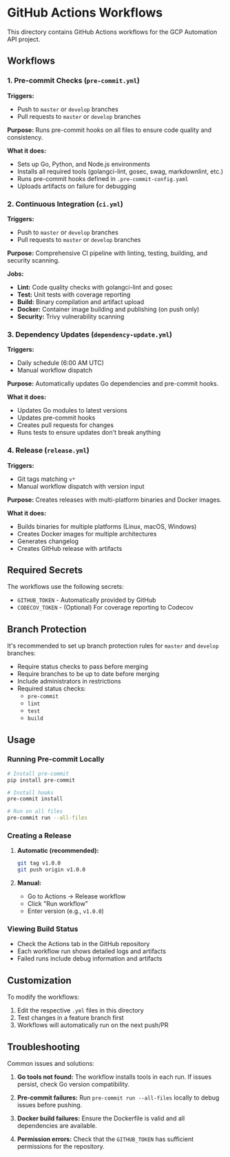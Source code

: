 # GitHub Actions Workflows

This directory contains GitHub Actions workflows for the GCP Automation API project.

## Workflows

### 1. Pre-commit Checks (`pre-commit.yml`)

**Triggers:**

- Push to `master` or `develop` branches
- Pull requests to `master` or `develop` branches

**Purpose:** Runs pre-commit hooks on all files to ensure code quality and consistency.

**What it does:**

- Sets up Go, Python, and Node.js environments
- Installs all required tools (golangci-lint, gosec, swag, markdownlint, etc.)
- Runs pre-commit hooks defined in `.pre-commit-config.yaml`
- Uploads artifacts on failure for debugging

### 2. Continuous Integration (`ci.yml`)

**Triggers:**

- Push to `master` or `develop` branches
- Pull requests to `master` or `develop` branches

**Purpose:** Comprehensive CI pipeline with linting, testing, building, and security scanning.

**Jobs:**

- **Lint:** Code quality checks with golangci-lint and gosec
- **Test:** Unit tests with coverage reporting
- **Build:** Binary compilation and artifact upload
- **Docker:** Container image building and publishing (on push only)
- **Security:** Trivy vulnerability scanning

### 3. Dependency Updates (`dependency-update.yml`)

**Triggers:**

- Daily schedule (6:00 AM UTC)
- Manual workflow dispatch

**Purpose:** Automatically updates Go dependencies and pre-commit hooks.

**What it does:**

- Updates Go modules to latest versions
- Updates pre-commit hooks
- Creates pull requests for changes
- Runs tests to ensure updates don't break anything

### 4. Release (`release.yml`)

**Triggers:**

- Git tags matching `v*`
- Manual workflow dispatch with version input

**Purpose:** Creates releases with multi-platform binaries and Docker images.

**What it does:**

- Builds binaries for multiple platforms (Linux, macOS, Windows)
- Creates Docker images for multiple architectures
- Generates changelog
- Creates GitHub release with artifacts

## Required Secrets

The workflows use the following secrets:

- `GITHUB_TOKEN` - Automatically provided by GitHub
- `CODECOV_TOKEN` - (Optional) For coverage reporting to Codecov

## Branch Protection

It's recommended to set up branch protection rules for `master` and `develop` branches:

- Require status checks to pass before merging
- Require branches to be up to date before merging
- Include administrators in restrictions
- Required status checks:
  - `pre-commit`
  - `lint`
  - `test`
  - `build`

## Usage

### Running Pre-commit Locally

```bash
# Install pre-commit
pip install pre-commit

# Install hooks
pre-commit install

# Run on all files
pre-commit run --all-files
```

### Creating a Release

1. **Automatic (recommended):**

   ```bash
   git tag v1.0.0
   git push origin v1.0.0
   ```

2. **Manual:**
   - Go to Actions → Release workflow
   - Click "Run workflow"
   - Enter version (e.g., `v1.0.0`)

### Viewing Build Status

- Check the Actions tab in the GitHub repository
- Each workflow run shows detailed logs and artifacts
- Failed runs include debug information and artifacts

## Customization

To modify the workflows:

1. Edit the respective `.yml` files in this directory
2. Test changes in a feature branch first
3. Workflows will automatically run on the next push/PR

## Troubleshooting

Common issues and solutions:

1. **Go tools not found:** The workflow installs tools in each run. If issues persist, check Go
   version compatibility.

2. **Pre-commit failures:** Run `pre-commit run --all-files` locally to debug issues before pushing.

3. **Docker build failures:** Ensure the Dockerfile is valid and all dependencies are available.

4. **Permission errors:** Check that the `GITHUB_TOKEN` has sufficient permissions for the
   repository.
